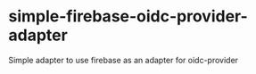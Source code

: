 # simple-firebase-oidc-provider-adapter
Simple adapter to use firebase as an adapter for oidc-provider
